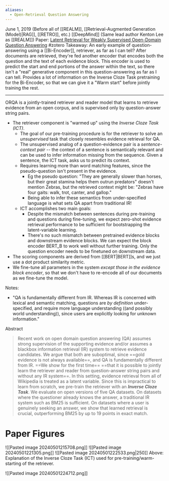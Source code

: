 ```yaml
---
aliases:
  - Open-Retrieval Question Answering
---
```


June 1, 2019 (Before all of [[REALM]], [[Retrieval-Augmented Generation (Model)|RAG]], [[RETRO]], etc.)
[[DeepMind]] (Same lead author Kenton Lee as [[REALM]])
Paper: [Latent Retrieval for Weakly Supervised Open-Domain Question Answering](https://arxiv.org/abs/1906.00300)
#zotero 
Takeaway: An early example of question-answering using a [[Bi-Encoder]], retriever, as far as I can tell? After documents are retrieved, they're fed another encoder that encodes both the question and the text of each evidence block. This encoder is used to predict the start and end portions of the answer within the text, so there isn't a "real" generative component in this question-answering as far as I can tell. Provides a lot of information on the Inverse Cloze Task pretraining for the Bi-Encoder, so that we can give it a "Warm start" before jointly training the rest.

----
ORQA is a jointly-trained retriever and reader model that learns to retrieve evidence from an open corpus, and is supervised only by question-answer string pairs. 
- The retriever component is "warmed up" using the *Inverse Cloze Task (ICT)*.
	- The goal of our pre-training procedure is for the retriever to solve an *unsupervised* task that closely resembles evidence retrieval for QA.
	- The unsupervised analog of a question-evidence pair is a *sentence-context pair* -- the context of a sentence is semantically relevant and can be used to infer information missing from the sequence. Given a sentence, the ICT task, asks us to predict its context.
	- Requires learning more than word matching features, since the pseudo-question isn't present in the evidence.
		- Eg the pseudo question: "They are generally slower than horses, but their great stamina helps them outrun predators" doesn't mention Zebras, but the retrieved context might be: "Zebras have four gaits: walk, trot, canter, and gallop."
		- Being able to infer these semantics from under-specified language is what sets QA apart from traditional IR!
	- ICT accomplishes two main goals:
		- Despite the mismatch between sentences during pre-training and questions during fine-tuning, we expect zero-shot evidence retrieval performance to be sufficient for bootstrapping the latent-variable learning.
		- There's no such mismatch between pretrained evidence blocks and downstream evidence blocks. We can expect the block encoder BERT_B to work well without further training. Only the question encoder needs to be finetuned on downstream data.
- The scoring components are derived from [[BERT|BERT]]s, and we just use a dot product similarity metric.
- We fine-tune all parameters in the system *except those in the evidence block encoder*, so that we don't have to re-encode all of our documents as we fine-tune the model.

Notes: 
- "QA is fundamentally different from IR. Whereas IR is concerned with lexical and semantic matching, questions are *by definition* under-specified, and require more language understanding ((and possibly world understanding)), since users are explicitly looking for unknown information."


Abstract
> Recent work on open domain question answering (QA) assumes strong supervision of the supporting evidence and/or assumes a blackbox information retrieval (IR) system to retrieve evidence candidates. We argue that both are suboptimal, since ==gold evidence is not always available==, and QA is fundamentally different from IR. ==We show for the first time== ==that it is possible to jointly learn the retriever and reader from question-answer string pairs and without any IR system==. In this setting, evidence retrieval from all of Wikipedia is treated as a latent variable. Since this is impractical to learn from scratch, we pre-train the retriever with an ***Inverse Cloze Task***. We evaluate on open versions of five QA datasets. On datasets where the questioner already knows the answer, a traditional IR system such as BM25 is sufficient. On datasets where a user is genuinely seeking an answer, we show that learned retrieval is crucial, outperforming BM25 by up to 19 points in exact match.

# Paper Figures

![[Pasted image 20240501215708.png]]
![[Pasted image 20240501221305.png]]
![[Pasted image 20240501222533.png|250]]
Above: Explanation of the Inverse Cloze Task (ICT) used for pre-training/warm-starting of the retriever.

![[Pasted image 20240501224712.png]]


